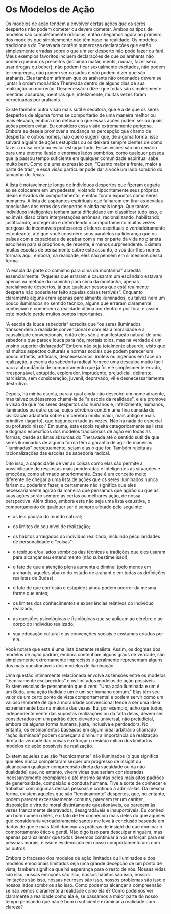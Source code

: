 # Os Modelos de Ação

Os modelos de ação tendem a envolver certas ações que os seres despertos não podem cometer ou devem cometer. Ambos os tipos de modelos são completamente ridículos, então chegamos agora ao primeiro dos modelos que simplesmente não têm base na realidade. Os modelos tradicionais do Theravada contêm numerosas declarações que estão simplesmente erradas sobre o que um ser desperto não pode fazer ou fará. Meus exemplos favoritos incluem declarações de que os arahants não podem quebrar os preceitos (incluindo matar, mentir, roubar, fazer sexo, usar drogas ou beber), não podem ficar sexualmente excitados, não podem ter empregos, não podem ser casados ​​e não podem dizer que são arahants. Eles também afirmam que os arahants não ordenados devem se juntar à ordem monástica Theravada dentro de alguns dias de sua realização ou morrerão. Desnecessário dizer que todas são simplesmente mentiras absurdas, mentiras que, infelizmente, muitas vezes foram perpetuadas por arahants.

Existe também outra visão mais sutil e sedutora, que é a de que os seres despertos de alguma forma se comportarão de uma maneira melhor ou mais elevada, embora não definam o que essas ações podem ser ou quais ações podem evitar. Eu considero essa visão extremamente perigosa. Embora eu deseje promover a mudança na percepção que chamo de despertar e outros nomes, não quero sugerir que, de alguma forma, isso salvará alguém de ações estúpidas ou os deixará sempre cientes de como fazer a coisa certa ou evitar estragar tudo. Essas visões são um cenário para uma enorme ilusão e enormes lados sombrios, como qualquer pessoa que já passou tempo suficiente em qualquer comunidade espiritual sabe muito bem. Como diz uma expressão zen, “Quanto maior a frente, maior a parte de trás”, e essa visão particular pode dar a você um lado sombrio do tamanho do Texas.

A lista é notavelmente longa de indivíduos despertos que fizeram cagada ao se colocarem em um pedestal, violando hipocritamente seus próprios ideais elevados de comportamento, e então foram expostos como seres humanos. A lista de aspirantes espirituais que falharam em tirar as devidas conclusões dos erros dos despertos é ainda mais longa. Que tantos indivíduos inteligentes tenham tanta dificuldade em classificar tudo isso, e ao invés disso criam interpretações errôneas, racionalizando, habilitando, justificando, protegendo e defendendo o comportamento muitas vezes perigoso de incontáveis ​​professores e líderes espirituais é verdadeiramente estonteante, até que você considere seus paralelos na liderança que os países com a capacidade de acabar com a maior parte da vida no planeta escolhem para si próprios e, de repente, é menos surpreendente. Existem muitas escolas de pensamento sobre este assunto, e vou dar-lhes nomes formais aqui, embora, na realidade, eles não pensem em si mesmos dessa forma.

“A escola da parte do caminho para cima da montanha” acredita essencialmente: “Aqueles que erraram e causaram um escândalo estavam apenas na metade do caminho para cima da montanha, apenas parcialmente despertos, já que qualquer pessoa que está realmente desperta não poderia ter feito aquelas coisas terríveis”. Enquanto claramente alguns eram apenas parcialmente iluminados, ou talvez nem um pouco iluminados no sentido técnico, alguns que erraram claramente conheciam e conhecem a realidade última por dentro e por fora, e assim este modelo perde muitos pontos importantes.

“A escola da louca sabedoria” acredita que “os seres iluminados transcendem a realidade convencional e com ela a moralidade e a causalidade convencionais, então eles são a manifestação natural de uma sabedoria que parece louca para nós, mortais tolos, mas na verdade é um ensino superior disfarçado!” Embora não seja totalmente absurdo, visto que há muitos aspectos culturais e normas sociais que podem parecer um pouco infantis, artificiais, desnecessários, inúteis ou ingênuos em face da realização, a escola da sabedoria radical fornece uma desculpa muito fácil para a abundância de comportamento que já foi e é simplesmente errado, irresponsável, estúpido, explorador, imprudente, prejudicial, delirante, narcisista, sem consideração, juvenil, depravado, vil e desnecessariamente destrutivo.

Depois, há minha escola, para a qual ainda não descobri um nome atraente, mas talvez pudéssemos chamá-la de "a escola da realidade", e ela promove a visão de que "os seres despertos são humanos e, infelizmente, humanos, iluminados ou outra coisa, cujos cérebros contêm uma fina camada de civilização adaptada sobre um cérebro muito maior, mais antigo e mais primitivo (lagarto), que bagunçam tudo às vezes. Não há nada de especial ou profundo nisso.” Em suma, esta escola rejeita categoricamente as listas e dogmas específicos dos modelos tradicionais de ação em todas as formas, desde as listas absurdas do Theravada até o sentido sutil de que seres iluminados de alguma forma têm a garantia de agir de maneiras "iluminadas" perpetuamente, sejam elas o que for. Também rejeita as racionalizações das escolas de sabedoria radical.

Dito isso, a capacidade de ver as coisas como elas são permite a possibilidade de respostas mais ponderadas e inteligentes às situações e emoções, como afirmado anteriormente. Esse é um conceito muito diferente de chegar a uma lista de ações que os seres iluminados nunca fariam ou poderiam fazer, e certamente não significa que eles necessariamente agirão da maneira que pensamos que agirão ou que as suas ações serão sempre as certas ou melhores ação, de nossa perspectiva. Além disso, embora esta não seja uma lista exaustiva, o comportamento de qualquer ser é sempre afetado pelo seguinte:

 - as leis padrão do mundo natural; 

 - os limites de seu nível de realização; 

 - os hábitos arraigados do indivíduo realizado, incluindo peculiaridades de personalidade e “coisas”; 

 - o resíduo e/ou lados sombrios das técnicas e tradições que eles usaram para alcançar seu entendimento (não subestime isso!); 

 - o fato de que a atenção plena aumenta e diminui (pelo menos em arahants, aqueles abaixo do estado de arahant e em todas as definições realistas de Budas); 

 - o fato de que confusão e estupidez ainda podem ocorrer da mesma forma que antes; 

 - os limites dos conhecimentos e experiências relativos do indivíduo realizado; 

 - as questões psicológicas e fisiológicas que se aplicam ao cérebro e ao corpo do indivíduo realizado; 

 - sua educação cultural e as convenções sociais e costumes criados por ela.

Você notará que esta é uma lista bastante realista. Assim, os dogmas dos modelos de ação padrão, embora contenham alguns grãos de verdade, são simplesmente extremamente imprecisos e geralmente representam alguns dos mais questionáveis ​​dos modelos de iluminação.

Uma questão intimamente relacionada envolve as tensões entre os modelos “tecnicamente esclarecidos” e os limitados modelos de ação possíveis. Existem escolas de pensamento que dizem: "Uma ação iluminada e um é um Buda, uma ação iludida e um é um ser humano comum." Elas têm seu valor de um certo ponto de vista comportamental e podem servir como um valioso lembrete de que a moralidade convencional tende a ser uma ideia extremamente boa na maioria das vezes. Eu, por exemplo, acho que todos, independentemente das supostas realizações ou da falta delas, devem ser considerados em um padrão ético elevado e universal, não prejudicial, embora de alguma forma humana, justa, inclusiva e perdoadora. No entanto, os ensinamentos baseados em algum ideal arbitrário chamado “ação iluminada” podem começar a diminuir a importância da realização direta da verdade das coisas e reforçar o resíduo mítico dos limitados modelos de ação possíveis de realização.

Existem aqueles que são "tecnicamente" não iluminados (o que significa que eles nunca completaram sequer um progresso de insight ou alcançaram qualquer compreensão direta da vacuidade ou da não dualidade) que, no entanto, vivem vidas que seriam consideradas incessantemente exemplares e até mesmo santas pelos mais altos padrões de generosidade, compaixão e conduta humana. Tive a sorte de conhecer e trabalhar com algumas dessas pessoas e continuo a admirá-las. Da mesma forma, existem aqueles que são “tecnicamente” despertos, que, no entanto, podem parecer excessivamente comuns, parecem ter um caráter, disposição e virtude moral distintamente questionáveis, ou parecem às vezes francamente depravados, desagradáveis ​​e insuportáveis. Eu conheci um bom número deles, e o fato de ter conhecido mais deles do que aqueles que consideraria verdadeiramente santos me leva à conclusão baseada em dados de que é mais fácil dominar as práticas de insight do que dominar o comportamento ético e gentil. Não digo isso para desculpar ninguém, mas apenas para salientar que todos devemos continuar a nos esforçar para ser pessoas morais, e isso é evidenciado em nosso comportamento uns com os outros.

Embora o fracasso dos modelos de ação limitados ou iluminados e dos modelos emocionais limitados seja uma grande decepção de um ponto de vista, também significa que há esperança para o resto de nós. Nossas vidas são isso, nossas emoções são isso, nossos hábitos são isso, nossas limitações são isso, nossas neuroses são isso, nossos problemas são isso e nossos lados sombrios são isso. Como podemos alcançar a compreensão se não vemos claramente a realidade como ela é? Como podemos ver claramente a realidade como ela é, se passamos a maior parte do nosso tempo pensando que não é bom o suficiente examinar a realidade com clareza?

